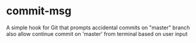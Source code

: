 # commit-msg

A simple hook for Git that prompts accidental commits on "master" branch
also allow continue commit on 'master' from terminal based on user input

